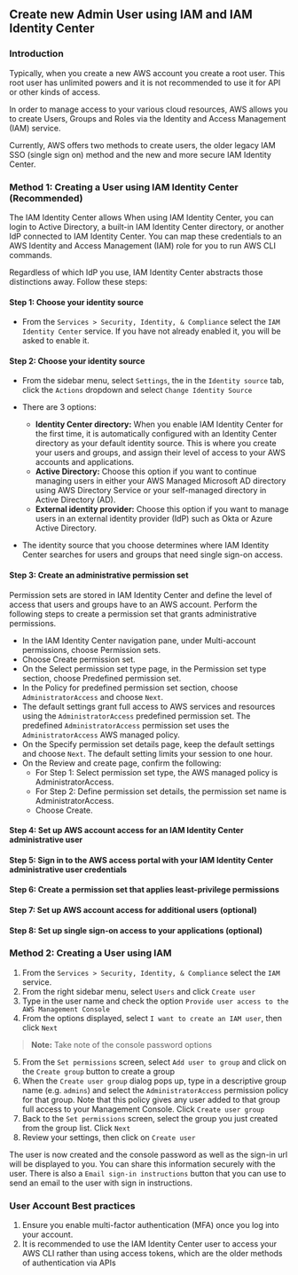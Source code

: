 ## Create new Admin User using IAM and IAM Identity Center

### Introduction

Typically, when you create a new AWS account you create a root user. This root user has unlimited powers and it is not recommended to use it for API or other kinds of access.

In order to manage access to your various cloud resources, AWS allows you to create Users, Groups and Roles via the Identity and Access Management (IAM) service.

Currently, AWS offers two methods to create users, the older legacy IAM SSO (single sign on) method and the new and more secure IAM Identity Center.

### Method 1: Creating a User using IAM Identity Center (Recommended)
The IAM Identity Center allows When using IAM Identity Center, you can login to Active Directory, a built-in IAM Identity Center directory, or another IdP connected to IAM Identity Center. You can map these credentials to an AWS Identity and Access Management (IAM) role for you to run AWS CLI commands.

Regardless of which IdP you use, IAM Identity Center abstracts those distinctions away. Follow these steps:

#### Step 1: Choose your identity source
- From the `Services > Security, Identity, & Compliance` select the `IAM Identity Center` service. If you have not already enabled it, you will be asked to enable it.

#### Step 2: Choose your identity source
- From the sidebar menu, select `Settings`, the in the `Identity source` tab, click the `Actions` dropdown and select `Change Identity Source`
- There are 3 options:
    - **Identity Center directory:** When you enable IAM Identity Center for the first time, it is automatically configured with an Identity Center directory as your default identity source. This is where you create your users and groups, and assign their level of access to your AWS accounts and applications.
    - **Active Directory:** Choose this option if you want to continue managing users in either your AWS Managed Microsoft AD directory using AWS Directory Service or your self-managed directory in Active Directory (AD).
    - **External identity provider:** Choose this option if you want to manage users in an external identity provider (IdP) such as Okta or Azure Active Directory.

- The identity source that you choose determines where IAM Identity Center searches for users and groups that need single sign-on access.

#### Step 3: Create an administrative permission set
Permission sets are stored in IAM Identity Center and define the level of access that users and groups have to an AWS account. Perform the following steps to create a permission set that grants administrative permissions.

- In the IAM Identity Center navigation pane, under Multi-account permissions, choose Permission sets.
- Choose Create permission set.
- On the Select permission set type page, in the Permission set type section, choose Predefined permission set.
- In the Policy for predefined permission set section, choose `AdministratorAccess` and choose `Next`.
- The default settings grant full access to AWS services and resources using the `AdministratorAccess` predefined permission set. The predefined `AdministratorAccess` permission set uses the `AdministratorAccess` AWS managed policy.
- On the Specify permission set details page, keep the default settings and choose `Next`. The default setting limits your session to one hour.
- On the Review and create page, confirm the following:
    - For Step 1: Select permission set type, the AWS managed policy is AdministratorAccess.
    - For Step 2: Define permission set details, the permission set name is AdministratorAccess.
    - Choose Create.

#### Step 4: Set up AWS account access for an IAM Identity Center administrative user
#### Step 5: Sign in to the AWS access portal with your IAM Identity Center administrative user credentials
#### Step 6: Create a permission set that applies least-privilege permissions
#### Step 7: Set up AWS account access for additional users (optional)
#### Step 8: Set up single sign-on access to your applications (optional)


### Method 2: Creating a User using IAM

1. From the `Services > Security, Identity, & Compliance` select the `IAM` service.
2. From the right sidebar menu, select `Users` and click `Create user`
3. Type in the user name and check the option `Provide user access to the AWS Management Console`
4. From the options displayed, select `I want to create an IAM user`, then click `Next`
> **Note:** Take note of the console password options
5. From the `Set permissions` screen, select `Add user to group` and click on the `Create group` button to create a group
6. When the `Create user group` dialog pops up, type in a descriptive group name (e.g. `admins`) and select the `AdministratorAccess` permission policy for that group. Note that this policy gives any user added to that group full access to your Management Console. Click `Create user group`
7. Back to the `Set permissions` screen, select the group you just created from the group list. Click `Next`
8. Review your settings, then click on `Create user`

The user is now created and the console password as well as the sign-in url will be displayed to you. You can share this information securely with the user.
There is also a `Email sign-in instructions` button that you can use to send an email to the user with sign in instructions.





### User Account Best practices

1. Ensure you enable multi-factor authentication (MFA) once you log into your account.
2. It is recommended to use the IAM Identity Center user to access your AWS CLI rather than using access tokens, which are the older methods of authentication via APIs
